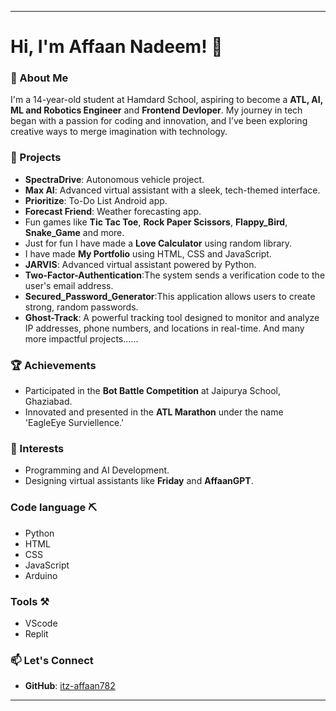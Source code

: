 
---

# Hi, I'm Affaan Nadeem! 👋  

### 🌟 About Me  
I'm a 14-year-old student at Hamdard School, aspiring to become a **ATL, AI, ML and Robotics Engineer** and **Frontend Devloper**. My journey in tech began with a passion for coding and innovation, and I’ve been exploring creative ways to merge imagination with technology.

### 🚀 Projects  
- **SpectraDrive**: Autonomous vehicle project.  
- **Max AI**: Advanced virtual assistant with a sleek, tech-themed interface.  
- **Prioritize**: To-Do List Android app.  
- **Forecast Friend**: Weather forecasting app.  
- Fun games like **Tic Tac Toe**, **Rock Paper Scissors**, **Flappy_Bird**, **Snake_Game** and more.
- Just for fun I have made a **Love Calculator** using random library.
- I have made **My Portfolio** using HTML, CSS and JavaScript.
- **JARVIS**: Advanced virtual assistant powered by Python.
- **Two-Factor-Authentication**:The system sends a verification code to the user's email address.
- **Secured_Password_Generator**:This application allows users to create strong, random passwords.
- **Ghost-Track**: A powerful tracking tool designed to monitor and analyze IP addresses, phone numbers, and locations in real-time.
  And many more impactful projects......

### 🏆 Achievements  
- Participated in the **Bot Battle Competition** at Jaipurya School, Ghaziabad.  
- Innovated and presented in the **ATL Marathon** under the name 'EagleEye Surviellence.'

### 🌱 Interests  
- Programming and AI Development.  
- Designing virtual assistants like **Friday** and **AffaanGPT**.

### Code language ⛏️
- Python
- HTML
- CSS
- JavaScript
- Arduino

### Tools ⚒️
- VScode
- Replit
### 📫 Let's Connect  
- **GitHub**: [itz-affaan782](https://github.com/just-affaan782)

---

